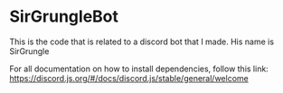 # SirGrungleBot
This is the code that is related to a discord bot that I made. His name is SirGrungle

For all documentation on how to install dependencies, follow this link: https://discord.js.org/#/docs/discord.js/stable/general/welcome